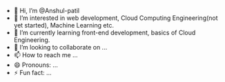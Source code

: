 - 👋 Hi, I’m @Anshul-patil
- 👀 I’m interested in web development, Cloud Computing Engineering(not yet started), Machine Learning etc.
- 🌱 I’m currently learning front-end development, basics of Cloud Engineering.
- 💞️ I’m looking to collaborate on ...
- 📫 How to reach me ...
- 😄 Pronouns: ...
- ⚡ Fun fact: ...

<!---
Anshul-patil10/Anshul-patil10 is a ✨ special ✨ repository because its `README.md` (this file) appears on your GitHub profile.
You can click the Preview link to take a look at your changes.
--->

